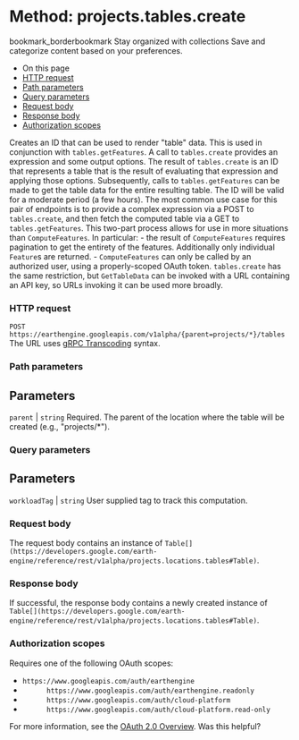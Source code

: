  
#  Method: projects.tables.create 
bookmark_borderbookmark Stay organized with collections  Save and categorize content based on your preferences.
  * On this page
  * [HTTP request](https://developers.google.com/earth-engine/reference/rest/v1alpha/projects.tables/create#http-request)
  * [Path parameters](https://developers.google.com/earth-engine/reference/rest/v1alpha/projects.tables/create#path-parameters)
  * [Query parameters](https://developers.google.com/earth-engine/reference/rest/v1alpha/projects.tables/create#query-parameters)
  * [Request body](https://developers.google.com/earth-engine/reference/rest/v1alpha/projects.tables/create#request-body)
  * [Response body](https://developers.google.com/earth-engine/reference/rest/v1alpha/projects.tables/create#response-body)
  * [Authorization scopes](https://developers.google.com/earth-engine/reference/rest/v1alpha/projects.tables/create#authorization-scopes)


Creates an ID that can be used to render "table" data.
This is used in conjunction with `tables.getFeatures`. A call to `tables.create` provides an expression and some output options. The result of `tables.create` is an ID that represents a table that is the result of evaluating that expression and applying those options. Subsequently, calls to `tables.getFeatures` can be made to get the table data for the entire resulting table. The ID will be valid for a moderate period (a few hours).
The most common use case for this pair of endpoints is to provide a complex expression via a POST to `tables.create`, and then fetch the computed table via a GET to `tables.getFeatures`. This two-part process allows for use in more situations than `ComputeFeatures`. In particular: - the result of `ComputeFeatures` requires pagination to get the entirety of the features. Additionally only individual `Feature`s are returned. - `ComputeFeatures` can only be called by an authorized user, using a properly-scoped OAuth token. `tables.create` has the same restriction, but `GetTableData` can be invoked with a URL containing an API key, so URLs invoking it can be used more broadly.
### HTTP request
`POST https://earthengine.googleapis.com/v1alpha/{parent=projects/*}/tables`
The URL uses [gRPC Transcoding](https://google.aip.dev/127) syntax.
### Path parameters
Parameters  
---  
`parent` |  `string` Required. The parent of the location where the table will be created (e.g., "projects/*").  
### Query parameters
Parameters  
---  
`workloadTag` |  `string` User supplied tag to track this computation.  
### Request body
The request body contains an instance of `Table[](https://developers.google.com/earth-engine/reference/rest/v1alpha/projects.locations.tables#Table)`.
### Response body
If successful, the response body contains a newly created instance of `Table[](https://developers.google.com/earth-engine/reference/rest/v1alpha/projects.locations.tables#Table)`.
### Authorization scopes
Requires one of the following OAuth scopes:
  * `https://www.googleapis.com/auth/earthengine`
  * `      https://www.googleapis.com/auth/earthengine.readonly`
  * `      https://www.googleapis.com/auth/cloud-platform`
  * `      https://www.googleapis.com/auth/cloud-platform.read-only`


For more information, see the [OAuth 2.0 Overview](https://developers.google.com/identity/protocols/OAuth2).
Was this helpful?
